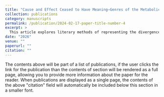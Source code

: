 ```yaml
---
title: "Cause and Effect Ceased to Have Meaning—Genres of the Metabolic Rift"
collection: publications
category: manuscripts
permalink: /publication/2024-02-17-paper-title-number-4
excerpt: >
  This article explores literary methods of representing the divergence of productive and geological scales analyzed by Marx and contributing to the climate crisis. It examines Nell Zink's 2014 indie hit _The Wallcreeper_ to argue that there is a growing genre of novels that feature a kind of genre flail that pits domestic reproduction alongside ecological terrorism to help illustrate these competing scales, to illustrate the relationship between the two, and to argue for a dramatic realignment of the productive scales to ease pressure on geological scales and mitigate climate catastrophe.
date: "2026"
venue: ""
paperurl: ""
citation: ""
---
```



The contents above will be part of a list of publications, if the user clicks the link for the publication than the contents of section will be rendered as a full page, allowing you to provide more information about the paper for the reader. When publications are displayed as a single page, the contents of the above "citation" field will automatically be included below this section in a smaller font.
